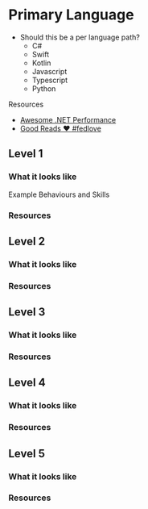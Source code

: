 # Primary Language

- Should this be a per language path? 
    - C#
    - Swift
    - Kotlin
    - Javascript
    - Typescript
    - Python

Resources
- [Awesome .NET Performance](https://github.com/adamsitnik/awesome-dot-net-performance)
- [Good Reads ♥ #fedlove](https://confluence.teamxero.com/pages/viewpage.action?pageId=84476802)

## Level 1

### What it looks like
Example Behaviours and Skills

### Resources

## Level 2

### What it looks like

### Resources

## Level 3

### What it looks like

### Resources

## Level 4

### What it looks like

### Resources

## Level 5

### What it looks like

### Resources